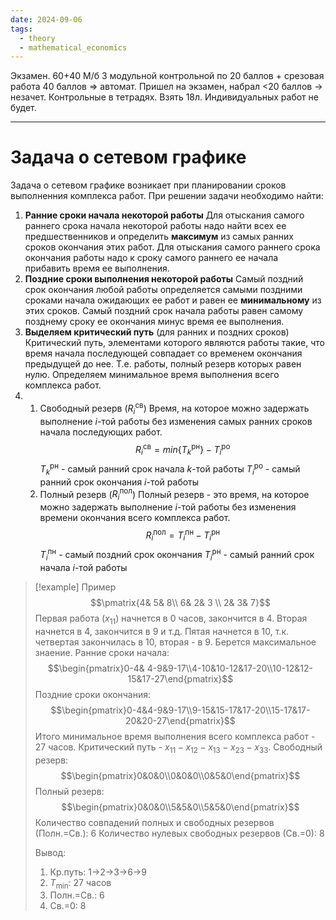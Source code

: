 ```yaml
---
date: 2024-09-06
tags:
  - theory
  - mathematical_economics
---
```

Экзамен. 60+40
М/б 3 модульной контрольной по 20 баллов + срезовая работа 40 баллов => автомат.
Пришел на экзамен, набрал <20 баллов -> незачет.
Контрольные в тетрадях. Взять 18л.
Индивидуальных работ не будет.

---
# Задача о сетевом графике
Задача о сетевом графике возникает при планировании сроков выполненния комплекса работ.
При решении задачи необходимо найти:
1. **Ранние сроки начала некоторой работы**
   Для отыскания самого раннего срока начала некоторой работы надо найти всех ее предшественников и определить **максимум** из самых ранних сроков окончания этих работ. Для отыскания самого раннего срока окончания работы надо к сроку самого раннего ее начала прибавить время ее выполнения.
2. **Поздние сроки выполнения некоторой работы**
   Самый поздний срок окончания любой работы определяется самыми поздними сроками начала ожидающих ее работ и равен ее **минимальному** из этих сроков. Самый поздний срок начала работы равен самому позднему сроку ее окончания минус время ее выполнения.
3. **Выделяем критический путь** (для ранних и поздних сроков)
   Критический путь, элементами которого являются работы такие, что время начала последующей совпадает со временем окончания предыдущей до нее. Т.е. работы, полный резерв которых равен нулю.
   Определяем минимальное время выполнения всего комплекса работ.
4. 1. Свободный резерв ($R_{i}^{\text{св}}$)
	Время, на которое можно задержать выполнение  $i$-той работы без изменения самых ранних сроков начала последующих работ.
	$$R_{i}^{\text{св}}=min\{T^{\text{рн}}_{k}\}-T_{i}^{\text{ро}}$$
	$T^{\text{рн}}_{k}$ - самый ранний срок начала $k$-той работы
	$T_{i}^{\text{ро}}$ - самый ранний срок окончания $i$-той работы
	2. Полный резерв ($R_{i}^{\text{пол}}$)
	   Полный резерв - это время, на которое можно задержать выполнение $i$-той работы без изменения времени окончания всего комплекса работ.
	   $$R_{i}^{\text{пол}}=T_{i}^{\text{пн}}-T_{i}^{\text{рн}}$$
	   $T_{i}^{\text{пн}}$ - самый поздний срок окончания
	   $T^{\text{рн}}_{i}$ - самый ранний срок начала $i$-той работы


> [!example] Пример
> $$\pmatrix{4& 5& 8\\ 6& 2& 3 \\ 2& 3& 7}$$
> Первая работа ($x_{11}$) начнется в 0 часов, закончится в 4. Вторая начнется в 4, закончится в 9 и т.д. Пятая начнется в 10, т.к. четвертая закончилась в 10, вторая - в 9. Берется максимальное знаение.
> Ранние сроки начала:
> $$\begin{pmatrix}0-4& 4-9&9-17\\4-10&10-12&17-20\\10-12&12-15&17-27\end{pmatrix}$$
> Поздние сроки окончания:
> $$\begin{pmatrix}0-4&4-9&9-17\\9-15&15-17&17-20\\15-17&17-20&20-27\end{pmatrix}$$
> Итого минимальное время выполнения всего комплекса работ - 27 часов.
> Критический путь - $x_{11}-x_{12}-x_{13}-x_{23}-x_{33}$.
> Свободный резерв:
> $$\begin{pmatrix}0&0&0\\0&0&0\\0&5&0\end{pmatrix}$$
> Полный резерв:
> $$\begin{pmatrix}0&0&0\\5&5&0\\5&5&0\end{pmatrix}$$
> Количество совпадений полных и свободных резервов (Полн.=Св.): 6
> Количество нулевых свободных резервов (Св.=0): 8
> 
> Вывод:
> 1. Кр.путь: 1->2->3->6->9
> 2. $T_\text{min}$: 27 часов
> 3. Полн.=Св.: 6
> 4. Св.=0: 8



